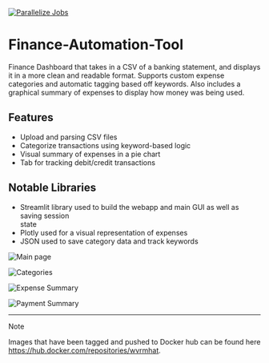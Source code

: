 [![Parallelize Jobs](https://github.com/Wvrmhat/Finance-Automation-Tool/actions/workflows/docker-build.yml/badge.svg)](https://github.com/Wvrmhat/Finance-Automation-Tool/actions/workflows/docker-build.yml)

# Finance-Automation-Tool
Finance Dashboard that takes in a CSV of a banking statement, and displays it in a more clean and readable format. Supports custom expense categories and automatic tagging based off keywords. Also includes a graphical summary of expenses to display how money was being used.

## Features

- Upload and parsing CSV files
- Categorize transactions using keyword-based logic
- Visual summary of expenses in a pie chart 
- Tab for tracking debit/credit transactions 

## Notable Libraries 
- Streamlit library used to build the webapp and main GUI as well as saving session   
state
- Plotly used for a visual representation of expenses 
- JSON used to save category data and track keywords

![Main page](https://github.com/Wvrmhat/Finance-Automation-Tool/screenshots/image1.png)

![Categories](https://github.com/Wvrmhat/Finance-Automation-Tool/screenshots/image2.png)

![Expense Summary](https://github.com/Wvrmhat/Finance-Automation-Tool/screenshots/image3.png)

![Payment Summary](https://github.com/Wvrmhat/Finance-Automation-Tool/screenshots/image4.png)

---
> [!NOTE]
> Images that have been tagged and pushed to Docker hub can be found here https://hub.docker.com/repositories/wvrmhat. 
